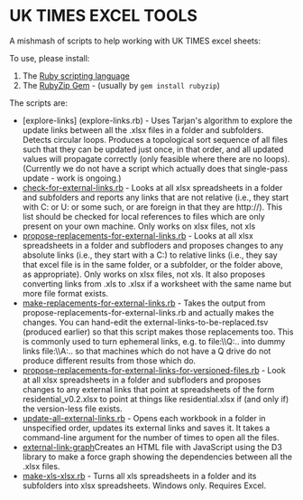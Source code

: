 # UK TIMES EXCEL TOOLS

A mishmash of scripts to help working with UK TIMES excel sheets:

To use, please install:

1. The [Ruby scripting language](www.ruby-lang.org)
2. The [RubyZip Gem](http://rubyzip.sourceforge.net) - (usually by `gem install rubyzip`)

The scripts are:

* [explore-links] (explore-links.rb) - Uses Tarjan's algorithm to explore the update links between all the .xlsx files in a folder and subfolders. Detects circular loops. Produces a topological sort sequence of all files such that they can be updated just once, in that order, and all updated values will propagate correctly (only feasible where there are no loops). (Currently we do not have a script which actually does that single-pass update - work is ongoing.)
* [check-for-external-links.rb](./check-for-external-links.rb) - Looks at all xlsx spreadsheets in a folder and subfolders and reports any links that are not relative (i.e., they start with C: or U: or some such, or are foreign in that they are http://). This list should be checked for local references to files which are only present on your own machine. Only works on xlsx files, not xls
* [propose-replacements-for-external-links.rb](propose-replacements-for-external-links.rb) - Looks at all xlsx spreadsheets in a folder and subfloders and proposes changes to any absolute links (i.e., they start with a C:) to relative links (i.e., they say that excel file is in the same folder, or a subfolder, or the folder above, as appropriate). Only works on xlsx files, not xls. It also proposes converting links from .xls to .xlsx if a worksheet with the same name but more file format exists.
* [make-replacements-for-external-links.rb](make-replacements-for-external-links.rb) - Takes the output from propose-replacements-for-external-links.rb and actually makes the changes. You can hand-edit the  external-links-to-be-replaced.tsv (produced earlier) so that this script makes those replacements too. This is commonly used to turn ephemeral links, e.g. to file:\\\Q:\.. into dummy links file:\\\A:\.. so that machines which do not have a Q drive do not produce different results from those which do.
* [propose-replacements-for-external-links-for-versioned-files.rb](propose-replacements-for-external-links-for-versioned-files.rb) - Look at all xlsx spreadsheets in a folder and subfloders and proposes changes to any external links that point at spreadsheets of the form residential_v0.2.xlsx to point at things like residential.xlsx if (and only if) the version-less file exists.
* [update-all-external-links.rb](update-all-external-links.rb) - Opens each workbook in a folder in unspecified order, updates its external links and saves it. It takes a command-line argument for the number of times to open all the files.
* [external-link-graph](external-link-graph.rb)Creates an HTML file with JavaScript using the D3 library to make a force graph showing the dependencies between all the .xlsx files.
* [make-xls-xlsx.rb](./make-xls-xlsx.rb) - Turns all xls spreadsheets in a folder and its subfolders into xlsx spreadsheets. Windows only. Requires Excel.


